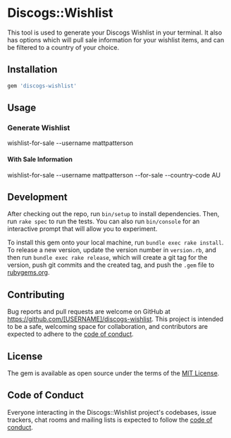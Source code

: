 # Discogs::Wishlist

This tool is used to generate your Discogs Wishlist in your terminal. It also has options which will pull sale information for your wishlist items, and can be filtered to a country of your choice.

## Installation

```ruby
gem 'discogs-wishlist'
```

## Usage

### Generate Wishlist

wishlist-for-sale --username mattpatterson

#### With Sale Information

wishlist-for-sale --username mattpatterson --for-sale --country-code AU

## Development

After checking out the repo, run `bin/setup` to install dependencies. Then, run `rake spec` to run the tests. You can also run `bin/console` for an interactive prompt that will allow you to experiment.

To install this gem onto your local machine, run `bundle exec rake install`. To release a new version, update the version number in `version.rb`, and then run `bundle exec rake release`, which will create a git tag for the version, push git commits and the created tag, and push the `.gem` file to [rubygems.org](https://rubygems.org).

## Contributing

Bug reports and pull requests are welcome on GitHub at https://github.com/[USERNAME]/discogs-wishlist. This project is intended to be a safe, welcoming space for collaboration, and contributors are expected to adhere to the [code of conduct](https://github.com/[USERNAME]/discogs-wishlist/blob/master/CODE_OF_CONDUCT.md).

## License

The gem is available as open source under the terms of the [MIT License](https://opensource.org/licenses/MIT).

## Code of Conduct

Everyone interacting in the Discogs::Wishlist project's codebases, issue trackers, chat rooms and mailing lists is expected to follow the [code of conduct](https://github.com/[USERNAME]/discogs-wishlist/blob/master/CODE_OF_CONDUCT.md).
